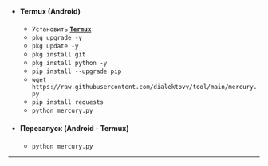 + #### **Termux (Android)**
  + `Установить` [**`Termux`**](https://f-droid.org/repo/com.termux_118.apk)
  + `pkg upgrade -y`
  + `pkg update -y`
  + `pkg install git`
  + `pkg install python -y`
  + `pip install --upgrade pip`
  + `wget https://raw.githubusercontent.com/dialektovv/tool/main/mercury.py`
  + `pip install requests`
  + `python mercury.py`
+ #### **Перезапуск (Android - Termux)**
  + `python mercury.py`
___
